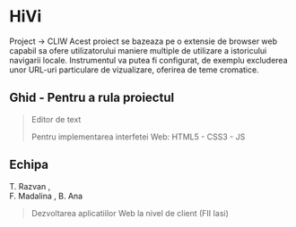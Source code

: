 # HiVi
Project -> CLIW
Acest proiect se bazeaza pe o extensie de browser web capabil sa ofere utilizatorului maniere multiple de utilizare a istoricului navigarii locale. Instrumentul va putea fi configurat, de exemplu excluderea unor URL-uri particulare de vizualizare, oferirea de teme cromatice. 

## Ghid - Pentru a rula proiectul
> Editor de text
>
>Pentru implementarea interfetei Web: HTML5 - CSS3 - JS

## Echipa
T. Razvan ,  
F. Madalina , 
B. Ana
>
>Dezvoltarea aplicatiilor Web la nivel de client (FII Iasi)
